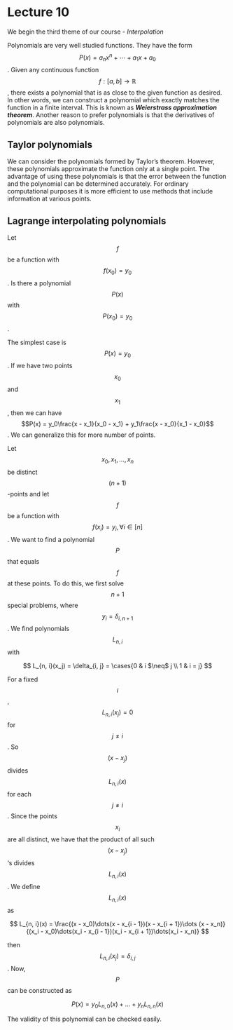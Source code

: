 # Lecture 10

We begin the third theme of our course - *Interpolation*

Polynomials are very well studied functions. They have the form $$P(x) = a_nx^n + \cdots + a_1x + a_0$$. Given any continuous function $$f: [a, b] \to \mathbb R$$, there exists a polynomial that is as close to the given function as desired. In other words, we can construct a polynomial which exactly matches the function in a finite interval. This is known as ***Weierstrass approximation theorem***. Another reason to prefer polynomials is that the derivatives of polynomials are also polynomials.

## Taylor polynomials

We can consider the polynomials formed by Taylor’s theorem. However, these polynomials approximate the function only at a single point. The advantage of using these polynomials is that the error between the function and the polynomial can be determined accurately.   For ordinary computational purposes it is more efficient to use methods that include information at various points. 

## Lagrange interpolating polynomials

Let $$f$$ be a function with $$f(x_0) = y_0$$. Is there a polynomial $$P(x)$$ with $$P(x_0) = y_0$$.  

The simplest case is $$P(x) = y_0$$. If we have two points $$x_0$$ and $$x_1$$, then we can have $$P(x) = y_0\frac{x - x_1}{x_0 - x_1} + y_1\frac{x - x_0}{x_1 - x_0}$$ . We can generalize this for more number of points.

Let $$x_0, x_1, \dots, x_n$$ be distinct $$(n + 1)$$-points and let $$f$$ be a function with $$f(x_i) = y_i, \forall i \in [n]$$. We want to find a polynomial $$P$$ that equals $$f$$ at these points. To do this, we first solve $$n + 1$$ special problems, where $$y_i = \delta_{i, n + 1}$$. We find polynomials $$L_{n, i}$$ with


$$
L_{n, i}(x_j) = \delta_{i, j} = \cases{0 & i $\neq$ j \\ 1 & i = j}
$$


For a fixed $$i$$, $$L_{n, i}(x_j) = 0$$ for $$j \neq i$$. So $$(x - x_j)$$ divides $$L_{n, i}(x)$$ for each $$j \neq i$$. Since the points $$x_i$$ are all distinct, we have that the product of all such $$(x - x_j)$$‘s divides $$L_{n, i}(x)$$. We define $$L_{n, i}(x)$$ as


$$
L_{n, i}(x) = \frac{(x - x_0)\dots(x - x_{i - 1})(x - x_{i + 1})\dots (x - x_n)}{(x_i - x_0)\dots(x_i - x_{i - 1})(x_i - x_{i + 1})\dots(x_i - x_n)}
$$


then $$L_{n, i}(x_j) = \delta_{i, j}$$. Now, $$P$$ can be constructed as


$$
P(x) = y_0L_{n, 0}(x) + \dots + y_nL_{n, n}(x)
$$


The validity of this polynomial can be checked easily.